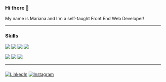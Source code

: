 ### Hi there 👋

My name is Mariana and I'm a self-taught Front End Web Developer!


___________________________________________________________________________
### Skills

<img src="https://img.shields.io/badge/-HTML-orange" /> <img src="https://img.shields.io/badge/-CSS-blue" /> <img src="https://img.shields.io/badge/-Javascript-yellow" /> <img src="https://img.shields.io/badge/-SASS-pink" />

<img src="https://img.shields.io/badge/-NPM-red" />  <img src="https://img.shields.io/badge/-Webpack-yellow" /> <img src="https://img.shields.io/badge/-GIT-orange" />


___________________________________________________________________________
### 

[<img src="https://img.shields.io/badge/LinkedIn-%230077B5.svg?&style=flat-square&logo=linkedin&logoColor=white" alt="LinkedIn">](https://www.instagram.com/mariana.codes/)  [<a href="#"><img src="https://img.shields.io/badge/Instagram-%23E4405F.svg?&style=flat-square&logo=instagram&logoColor=white" alt="Instagram">](https://www.instagram.com/mariana.codes/)

<!--
**Mariana-oliveira/Mariana-oliveira** is a ✨ _special_ ✨ repository because its `README.md` (this file) appears on your GitHub profile.

Here are some ideas to get you started:

- 🔭 I’m currently working on ...
- 🌱 I’m currently learning ...
- 👯 I’m looking to collaborate on ...
- 🤔 I’m looking for help with ...
- 💬 Ask me about ...
- 📫 How to reach me: ...
- 😄 Pronouns: ...
- ⚡ Fun fact: ...
-->
